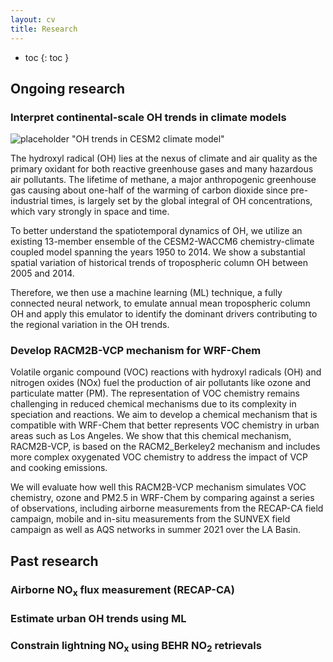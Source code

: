 ```yaml
---
layout: cv
title: Research
---
```


- toc
{: toc }

## Ongoing research

### Interpret continental-scale OH trends in climate models

![placeholder]([/assets/oh-trend-climate.png]) "OH trends in CESM2 climate model"

The hydroxyl radical (OH) lies at the nexus of climate and air quality as the primary oxidant for both reactive greenhouse gases and many hazardous air pollutants. The lifetime of methane, a major anthropogenic greenhouse gas causing about one-half of the warming of carbon dioxide since pre-industrial times, is largely set by the global integral of OH concentrations, which vary strongly in space and time.

To better understand the spatiotemporal dynamics of OH, we utilize an existing 13-member ensemble of the CESM2-WACCM6 chemistry-climate coupled model spanning the years 1950 to 2014. We show a substantial spatial variation of historical trends of tropospheric column OH between 2005 and 2014. 

Therefore, we then use a machine learning (ML) technique, a fully connected neural network, to emulate annual mean tropospheric column OH and apply this emulator to identify the dominant drivers contributing to the regional variation in the OH trends.

### Develop RACM2B-VCP mechanism for WRF-Chem


Volatile organic compound (VOC) reactions with hydroxyl radicals (OH) and nitrogen oxides (NOx) fuel the production of air pollutants like ozone and particulate matter (PM). The representation of VOC chemistry remains challenging in reduced chemical mechanisms due to its complexity in speciation and reactions. We aim to develop a chemical mechanism that is compatible with WRF-Chem that better represents VOC chemistry in urban areas such as Los Angeles. We show that this chemical mechanism, RACM2B-VCP, is based on the RACM2_Berkeley2 mechanism and includes more complex oxygenated VOC chemistry to address the impact of VCP and cooking emissions. 

We will evaluate how well this RACM2B-VCP mechanism simulates VOC chemistry, ozone and PM2.5 in WRF-Chem by comparing against a series of observations, including airborne measurements from the RECAP-CA field campaign, mobile and in-situ measurements from the SUNVEX field campaign as well as AQS networks in summer 2021 over the LA Basin. 


## Past research

### Airborne NO<sub>x</sub> flux measurement (RECAP-CA)


### Estimate urban OH trends using ML

### Constrain lightning NO<sub>x</sub> using BEHR NO<sub>2</sub> retrievals
